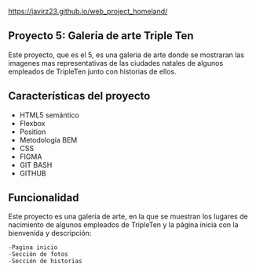 <https://javirz23.github.io/web_project_homeland/>

## Proyecto 5: Galeria de arte Triple Ten

Este proyecto, que es el 5, es una galeria de arte donde se mostraran las imagenes mas representativas de las ciudades natales de algunos empleados de TripleTen junto con historias de ellos.

## Características del proyecto

- HTML5 semántico
- Flexbox
- Position
- Metodología BEM
- CSS
- FIGMA
- GIT BASH
- GITHUB

## Funcionalidad

Este proyecto es una galeria de arte, en la que se muestran los lugares de nacimiento de algunos empleados de TripleTen y la página inicia con la bienvenida y descripción:

    -Pagina inicio
    -Sección de fotos
    -Sección de historias
